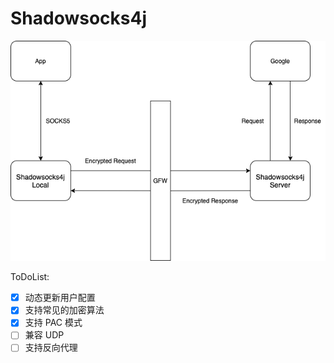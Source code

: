 # Shadowsocks4j

![Shadowsocks4j 流程图](https://raw.githubusercontent.com/ColacatCN/MarkdownPhotos/master/Shadowsocks4j.png)

ToDoList:

- [x] 动态更新用户配置
- [x] 支持常见的加密算法
- [x] 支持 PAC 模式
- [ ] 兼容 UDP
- [ ] 支持反向代理